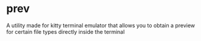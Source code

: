 # prev
A utility made for kitty terminal emulator that allows you to obtain a preview for certain file types directly inside the terminal
